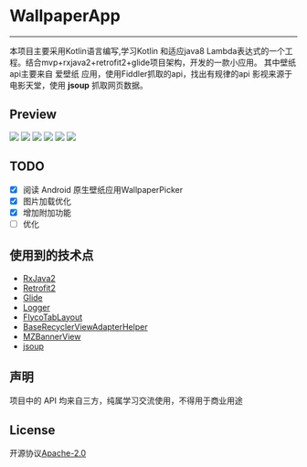 # WallpaperApp
---

本项目主要采用Kotlin语言编写,学习Kotlin 和适应java8 Lambda表达式的一个工程。结合mvp+rxjava2+retrofit2+glide项目架构，开发的一款小应用。
其中壁纸api主要来自 爱壁纸 应用，使用Fiddler抓取的api，找出有规律的api
影视来源于电影天堂，使用 **jsoup** 抓取网页数据。

## Preview

![](https://github.com/caiyonglong/WallPaperApp/blob/master/art/p1.png)
![](https://github.com/caiyonglong/WallPaperApp/blob/master/art/p2.png)
![](https://github.com/caiyonglong/WallPaperApp/blob/master/art/p3.png)
![](https://github.com/caiyonglong/WallPaperApp/blob/master/art/p4.png)
![](https://github.com/caiyonglong/WallPaperApp/blob/master/art/p5.png)
![](https://github.com/caiyonglong/WallPaperApp/blob/master/art/p6.png)

## TODO

- [x] 阅读 Android 原生壁纸应用WallpaperPicker
- [x] 图片加载优化
- [x] 增加附加功能
- [ ] 优化

## 使用到的技术点

 - [RxJava2](https://github.com/ReactiveX/RxJava)
 - [Retrofit2](https://github.com/square/retrofit)
 - [Glide](https://github.com/bumptech/glide)
 - [Logger](https://github.com/orhanobut/logger)
 - [FlycoTabLayout](https://github.com/H07000223/FlycoTabLayout)
 - [BaseRecyclerViewAdapterHelper](https://github.com/CymChad/BaseRecyclerViewAdapterHelper)
 - [MZBannerView](https://github.com/pinguo-zhouwei/MZBannerView)
 - [jsoup](https://github.com/jhy/jsoup)

## 声明

项目中的 API 均来自三方，纯属学习交流使用，不得用于商业用途

## License

开源协议[Apache-2.0](https://opensource.org/licenses/apache2.0.php)